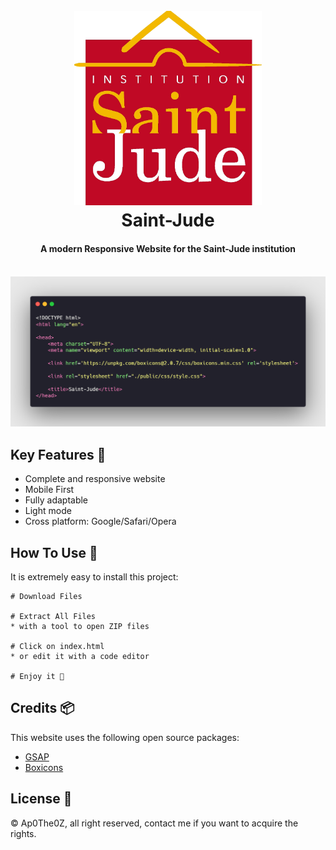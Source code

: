 
<h1 align="center">
  <br>
  <img src="https://github.com/Ap0The0Z/Saint-Jude-institution-website/blob/main/public/img/logo.png?raw=true" alt="Saint-Jude" width="300">
  <br>
  Saint-Jude
  <br>
</h1>

<h4 align="center">A modern Responsive Website for the Saint-Jude institution</h4>
<br>
<img src="https://github.com/Ap0The0Z/Saint-Jude-institution-website/blob/main/public/img/carbon%20(1).png?raw=true">

## Key Features 🔑

* Complete and responsive website
* Mobile First
* Fully adaptable
* Light mode
* Cross platform: Google/Safari/Opera

## How To Use 🤔

It is extremely easy to install this project:

```
# Download Files

# Extract All Files
* with a tool to open ZIP files

# Click on index.html
* or edit it with a code editor

# Enjoy it 🎉
```

## Credits 📦

This website uses the following open source packages:

- [GSAP](https://greensock.com/gsap/)
- [Boxicons](https://boxicons.com/)


## License 📝

© Ap0The0Z, all right reserved, contact me if you want to acquire the rights.

